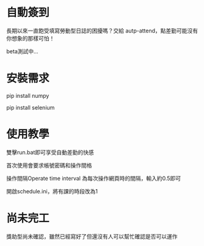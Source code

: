 # 自動簽到

長期以來一直飽受填寫勞動型日誌的困擾嗎？交給 autp-attend，點差勤可能沒有你想象的那樣可怕！

beta測試中...

# 安裝需求

pip install numpy

pip install selenium

# 使用教學

雙擊run.bat即可享受自動差勤的快感

首次使用會要求帳號密碼和操作間格

操作間隔Operate time interval 為每次操作網頁時的間隔，輸入約0.5即可

開啟schedule.ini，將有課的時段改為1

# 尚未完工

獎助型尚未確認，雖然已經寫好了但還沒有人可以幫忙確認是否可以運作
